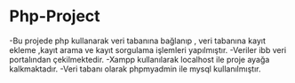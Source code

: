 # Php-Project
-Bu projede php  kullanarak veri tabanına bağlanıp , veri tabanına kayıt ekleme ,kayıt arama ve kayıt sorgulama işlemleri yapılmıştır.
-Veriler ibb veri portalından çekilmektedir.
-Xampp kullanılarak localhost ile proje ayağa kalkmaktadır.
-Veri tabanı olarak phpmyadmin ile mysql kullanılmıştır.


